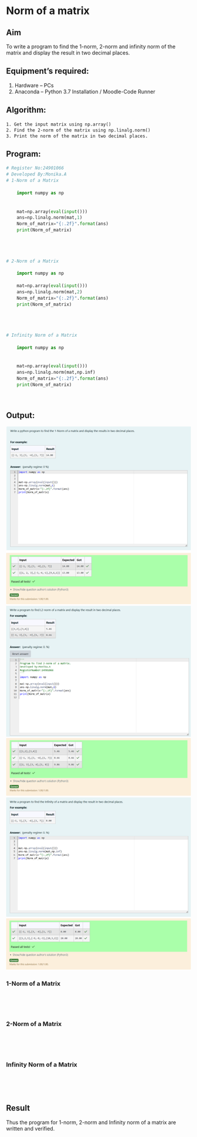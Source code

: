 # Norm of a matrix
## Aim
To write a program to find the 1-norm, 2-norm and infinity norm of the matrix and display the result in two decimal places.
## Equipment’s required:
1.	Hardware – PCs
2.	Anaconda – Python 3.7 Installation / Moodle-Code Runner
## Algorithm:
	1. Get the input matrix using np.array()   
    2. Find the 2-norm of the matrix using np.linalg.norm()
	3. Print the norm of the matrix in two decimal places.
## Program:
```Python
# Register No:24901066
# Developed By:Monika.A
# 1-Norm of a Matrix

	import numpy as np


	mat=np.array(eval(input()))
	ans=np.linalg.norm(mat,1)
	Norm_of_matrix="{:.2f}".format(ans)
	print(Norm_of_matrix)




# 2-Norm of a Matrix

	import numpy as np

	mat=np.array(eval(input()))
	ans=np.linalg.norm(mat,2)
	Norm_of_matrix="{:.2f}".format(ans)
	print(Norm_of_matrix)




# Infinity Norm of a Matrix

	import numpy as np


	mat=np.array(eval(input()))
	ans=np.linalg.norm(mat,np.inf)
	Norm_of_matrix="{:.2f}".format(ans)
	print(Norm_of_matrix)




```
## Output:

![output image](<Screenshot 2024-12-08 160804.png>)![output image](<Screenshot 2024-12-08 160826.png>)![output image](<Screenshot 2024-12-08 160842.png>)![output image](<Screenshot 2024-12-08 160857.png>)![output image](<Screenshot 2024-12-08 160916.png>)![output image](<Screenshot 2024-12-08 160931.png>)
### 1-Norm of a Matrix
<br>
<br>
<br>

### 2-Norm of a Matrix
<br>
<br>
<br>

### Infinity Norm of a Matrix
<br>
<br>
<br>

## Result
Thus the program for 1-norm, 2-norm and Infinity norm of a matrix are written and verified.
